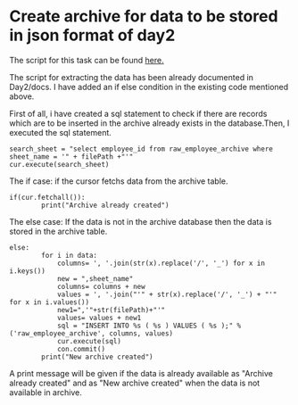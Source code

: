 # Create archive for data to be stored in json format of day2
The script for this task can be found [here.](https://github.com/sanjeevbanmala/ETL/blob/master/Day2/src/pipeline/extract_employee_data.py)

The script for extracting the data has been already documented in Day2/docs.
I have added an if else condition in the existing code mentioned above.

First of all, i have created a sql statement to check if there are records which are to be inserted in the archive already exists in the database.Then, I executed the sql statement.
```
search_sheet = "select employee_id from raw_employee_archive where sheet_name = '" + filePath +"'"
cur.execute(search_sheet)

```
The if case:
if the cursor fetchs data from the archive table.
```
if(cur.fetchall()):
        print("Archive already created")
```

The else case:
If the data is not in the archive database then the data is stored in the archive table.
```
else:
        for i in data:
            columns= ', '.join(str(x).replace('/', '_') for x in i.keys())
            new = ",sheet_name"
            columns= columns + new
            values = ', '.join("'" + str(x).replace('/', '_') + "'" for x in i.values())
            new1=",'"+str(filePath)+"'"
            values= values + new1
            sql = "INSERT INTO %s ( %s ) VALUES ( %s );" % ('raw_employee_archive', columns, values)
            cur.execute(sql)
            con.commit()
        print("New archive created")

```
A print message will be given if the data is already available as "Archive already created"
and as "New archive created" when the data is not available in archive.